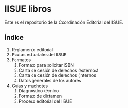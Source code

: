 # IISUE libros
Este es el repositorio de la Coordinación Editorial del IISUE.

## Índice
1. Reglamento editorial
2. Pautas editoriales del IISUE
3. Formatos
   1. Formato para solicitar ISBN
   2. Carta de cesión de derechos (externos)
   3. Carta de cesión de derechos (internos
   4. Datos generales de los autores
4. Guías y machotes
   1. Diagnóstico técnico
   2. Formato de dictamen
   3. Proceso editorial del IISUE
